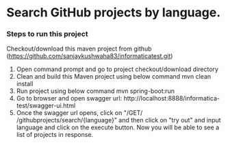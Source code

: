 # Search GitHub projects by language.

### Steps to run this project
Checkout/download this maven project from github (https://github.com/sanjaykushwaha83/informaticatest.git)

1. Open command prompt and go to project checkout/download directory 
2. Clean and build this Maven project using below command
   mvn clean install
3. Run project using below command
   mvn spring-boot:run
4. Go to browser and open swagger url: http://localhost:8888/informatica-test/swagger-ui.html
5. Once the swagger url opens, click on "/GET/ /githubprojects/search/{language}" and then click on "try out" and input language and click on the execute button. Now you will be able to see a list of projects in response.